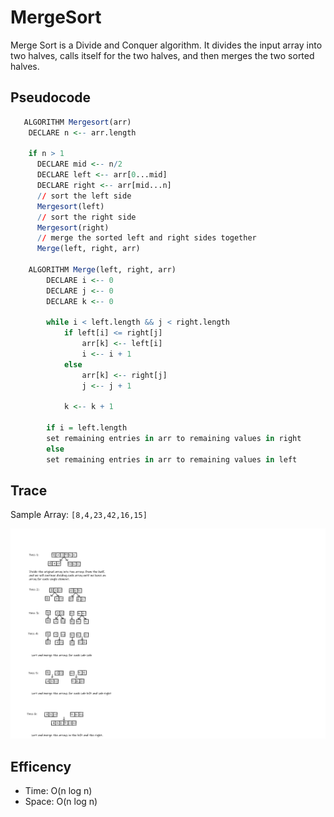 # MergeSort

 Merge Sort is a Divide and Conquer algorithm. It divides the input array into two halves, calls itself for the two halves, and then merges the two sorted halves.

## Pseudocode

~~~ R
   ALGORITHM Mergesort(arr)
    DECLARE n <-- arr.length

    if n > 1
      DECLARE mid <-- n/2
      DECLARE left <-- arr[0...mid]
      DECLARE right <-- arr[mid...n]
      // sort the left side
      Mergesort(left)
      // sort the right side
      Mergesort(right)
      // merge the sorted left and right sides together
      Merge(left, right, arr)

    ALGORITHM Merge(left, right, arr)
        DECLARE i <-- 0
        DECLARE j <-- 0
        DECLARE k <-- 0

        while i < left.length && j < right.length
            if left[i] <= right[j]
                arr[k] <-- left[i]
                i <-- i + 1
            else
                arr[k] <-- right[j]
                j <-- j + 1

            k <-- k + 1

        if i = left.length
        set remaining entries in arr to remaining values in right
        else
        set remaining entries in arr to remaining values in left
~~~

## Trace

Sample Array: `[8,4,23,42,16,15]`

![MergeSortBlog](Blog27.png)

## Efficency

* Time: O(n log n)
* Space: O(n log n)
